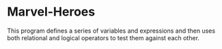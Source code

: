 # Marvel-Heroes
This program defines a series of variables and expressions and then uses both relational and logical operators to test them against each other.

